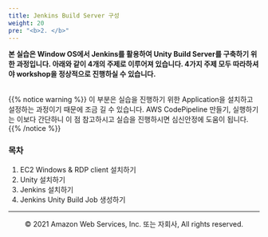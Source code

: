```yaml
---
title: Jenkins Build Server 구성
weight: 20
pre: "<b>2. </b>"
---
```

**본 실습은 Window OS에서 Jenkins를 활용하여 Unity Build Server를 구축하기 위한 과정입니다. 아래와 같이 4개의 주제로 이루어져 있습니다. 4가지 주제 모두 따라하셔야 workshop을 정상적으로 진행하실 수 있습니다.** <br/><br/>

{{% notice warning %}}
이 부분은 실습을 진행하기 위한 Application을 설치하고 설정하는 과정이기 때문에 조금 길 수 있습니다. AWS CodePipeline 만들기, 실행하기는 이보다 간단하니 이 점 참고하시고 실습을 진행하시면 심신안정에 도움이 됩니다.
{{% /notice %}}

### 목차 
1. EC2 Windows & RDP client 설치하기
2. Unity 설치하기
3. Jenkins 설치하기
4. Jenkins Unity Build Job 생성하기

---
<p align="center">
© 2021 Amazon Web Services, Inc. 또는 자회사, All rights reserved.
</p>
